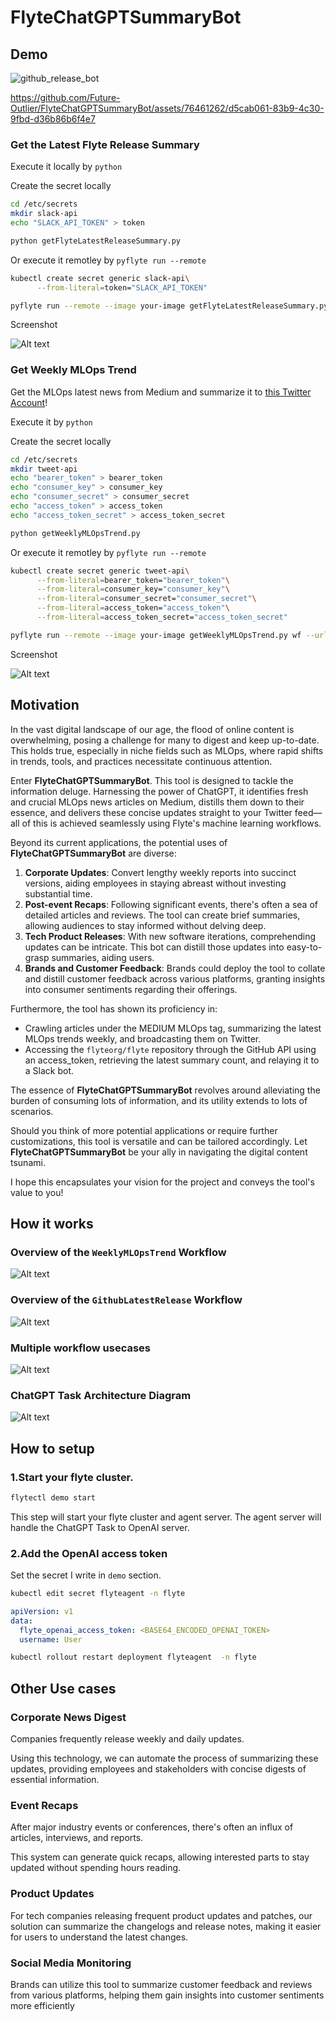 # FlyteChatGPTSummaryBot
## Demo
![github_release_bot](https://github.com/Future-Outlier/FlyteChatGPTSummaryBot/assets/76461262/d5cab061-83b9-4c30-9fbd-d36b86b6f4e7)

https://github.com/Future-Outlier/FlyteChatGPTSummaryBot/assets/76461262/d5cab061-83b9-4c30-9fbd-d36b86b6f4e7

### Get the Latest Flyte Release Summary
Execute it locally by `python`

Create the secret locally
```bash
cd /etc/secrets
mkdir slack-api
echo "SLACK_API_TOKEN" > token
```
```bash
python getFlyteLatestReleaseSummary.py
```
Or execute it remotley by `pyflyte run --remote`
```bash
kubectl create secret generic slack-api\
      --from-literal=token="SLACK_API_TOKEN"
```
```bash
pyflyte run --remote --image your-image getFlyteLatestReleaseSummary.py wf
```

Screenshot

![Alt text](./img/slackbot.png)

### Get Weekly MLOps Trend
Get the MLOps latest news from Medium and summarize it to [this Twitter Account](https://twitter.com/MLOpsTrendBot)!

Execute it by `python`

Create the secret locally
```bash
cd /etc/secrets
mkdir tweet-api
echo "bearer_token" > bearer_token
echo "consumer_key" > consumer_key
echo "consumer_secret" > consumer_secret
echo "access_token" > access_token
echo "access_token_secret" > access_token_secret
```
```bash
python getWeeklyMLOpsTrend.py
```
Or execute it remotley by `pyflyte run --remote`
```bash
kubectl create secret generic tweet-api\
      --from-literal=bearer_token="bearer_token"\
      --from-literal=consumer_key="consumer_key"\
      --from-literal=consumer_secret="consumer_secret"\
      --from-literal=access_token="access_token"\
      --from-literal=access_token_secret="access_token_secret"
```
```bash
pyflyte run --remote --image your-image getWeeklyMLOpsTrend.py wf --url "https://medium.com/tag/mlops"
```

Screenshot

![Alt text](./img/tweet.png)

## Motivation
In the vast digital landscape of our age, the flood of online content is overwhelming, posing a challenge for many to digest and keep up-to-date.
This holds true, especially in niche fields such as MLOps, where rapid shifts in trends, tools, and practices necessitate continuous attention.

Enter **FlyteChatGPTSummaryBot**. This tool is designed to tackle the information deluge. Harnessing the power of ChatGPT, it identifies fresh and crucial MLOps news articles on Medium, distills them down to their essence, and delivers these concise updates straight to your Twitter feed—all of this is achieved seamlessly using Flyte's machine learning workflows.

Beyond its current applications, the potential uses of **FlyteChatGPTSummaryBot** are diverse:

1. **Corporate Updates**: Convert lengthy weekly reports into succinct versions, aiding employees in staying abreast without investing substantial time.
2. **Post-event Recaps**: Following significant events, there's often a sea of detailed articles and reviews. The tool can create brief summaries, allowing audiences to stay informed without delving deep.
3. **Tech Product Releases**: With new software iterations, comprehending updates can be intricate. This bot can distill those updates into easy-to-grasp summaries, aiding users.
4. **Brands and Customer Feedback**: Brands could deploy the tool to collate and distill customer feedback across various platforms, granting insights into consumer sentiments regarding their offerings.

Furthermore, the tool has shown its proficiency in:

- Crawling articles under the MEDIUM MLOps tag, summarizing the latest MLOps trends weekly, and broadcasting them on Twitter.
- Accessing the `flyteorg/flyte` repository through the GitHub API using an access_token, retrieving the latest summary count, and relaying it to a Slack bot.

The essence of **FlyteChatGPTSummaryBot** revolves around alleviating the burden of consuming lots of information, and its utility extends to lots of scenarios.

Should you think of more potential applications or require further customizations, this tool is versatile and can be tailored accordingly.
Let **FlyteChatGPTSummaryBot** be your ally in navigating the digital content tsunami.

I hope this encapsulates your vision for the project and conveys the tool's value to you!

## How it works
### Overview of the `WeeklyMLOpsTrend` Workflow
![Alt text](./img/MLOpsWorkflow.png)
### Overview of the `GithubLatestRelease` Workflow
![Alt text](./img/GithubWorkflow.png)
### Multiple workflow usecases
![Alt text](./img/MultipleWokrflows.png)
### ChatGPT Task Architecture Diagram
![Alt text](./img/Architecture.png)

## How to setup
### 1.Start your flyte cluster.
```bash
flytectl demo start
```
This step will start your flyte cluster and agent server.
The agent server will handle the ChatGPT Task to OpenAI server.
### 2.Add the OpenAI access token
Set the secret I write in `demo` section.

```bash
kubectl edit secret flyteagent -n flyte
```
```yaml
apiVersion: v1
data:
  flyte_openai_access_token: <BASE64_ENCODED_OPENAI_TOKEN>
  username: User
```
```bash
kubectl rollout restart deployment flyteagent  -n flyte
```

## Other Use cases
### Corporate News Digest
Companies frequently release weekly and daily updates.

Using this technology, we can automate the process of summarizing these updates, providing employees and stakeholders with concise digests of essential information.

### Event Recaps
After major industry events or conferences, there's often an influx of articles, interviews, and reports.

This system can generate quick recaps, allowing interested parts to stay updated without spending hours reading.

### Product Updates
For tech companies releasing frequent product updates and patches, our solution can summarize the changelogs and release notes, making it easier for users to understand the latest changes.

### Social Media Monitoring
Brands can utilize this tool to summarize customer feedback and reviews from various platforms, helping them gain insights into customer sentiments more efficiently
